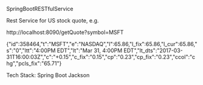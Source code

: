 SpringBootRESTfulService

Rest Service for US stock quote, e.g.
  
  http://localhost:8090/getQuote?symbol=MSFT

  {"id":358464,"t":"MSFT","e":"NASDAQ","l":65.86,"l_fix":65.86,"l_cur":65.86,"s":"0","ltt":"4:00PM EDT","lt":"Mar 31, 4:00PM EDT","lt_dts":"2017-03-31T16:00:03Z","c":"+0.15","c_fix":"0.15","cp":"0.23","cp_fix":"0.23","ccol":"chg","pcls_fix":"65.71"}


Tech Stack:
Spring Boot 
Jackson
